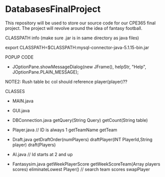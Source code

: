# DatabasesFinalProject
This repository will be used to store our source code for our CPE365 final project. The project will revolve around the idea of fantasy football.


CLASSPATH info (make sure .jar is in same directory as java files)

export CLASSPATH=$CLASSPATH:mysql-connector-java-5.1.15-bin.jar

POPUP CODE
-   JOptionPane.showMessageDialog(new JFrame(), helpStr, "Help", JOptionPane.PLAIN_MESSAGE);

NOTE2: Rush table bc col should reference player(player)??


CLASSES 
- MAIN.java
- GUI.java

- DBConnection.java
getQuery(String Query)
getCount(String table)

- Player.java // ID is always 1
getTeamName
getTeam


- Draft.java
getDraftOrder(numPlayers)
draftPlayer(INT PlayerId,String player)
draft(Players)


- AI.java // Id starts at 2 and up


- Fantasysim.java
getWeekPlayerScore
getWeekScoreTeam(Array players scores)
eliminateLowest Player() // search team scores
swapPlayer
